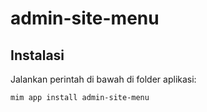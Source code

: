 # admin-site-menu

## Instalasi

Jalankan perintah di bawah di folder aplikasi:

```
mim app install admin-site-menu
```
